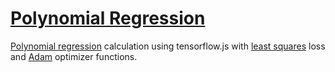 # [Polynomial Regression](https://constantine-32.github.io/polynomial_regression/)
[Polynomial regression](https://en.wikipedia.org/wiki/Polynomial_regression) calculation using tensorflow.js with [least squares](https://en.wikipedia.org/wiki/Least_squares) loss and [Adam](https://arxiv.org/abs/1412.6980) optimizer functions.
